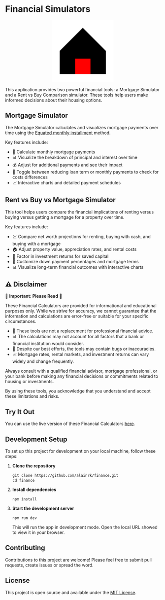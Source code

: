 # Financial Simulators

<p align="center">
  <img src="public/icon.svg" alt="Logo" width="200" height="200">
</p>

This application provides two powerful financial tools: a Mortgage Simulator and a Rent vs Buy Comparison simulator. These tools help users make informed decisions about their housing options.

## Mortgage Simulator

The Mortgage Simulator calculates and visualizes mortgage payments over time using the [Equated monthly installment](https://en.wikipedia.org/wiki/Equated_monthly_installment) method.

Key features include:

- 🧮 Calculate monthly mortgage payments
- 📊 Visualize the breakdown of principal and interest over time
- 💰 Adjust for additional payments and see their impact
- 🔄 Toggle between reducing loan term or monthly payments to check for costs differences
- 📈 Interactive charts and detailed payment schedules

## Rent vs Buy vs Mortgage Simulator

This tool helps users compare the financial implications of renting versus buying versus getting a mortgage for a property over time.

Key features include:

- 💹 Compare net worth projections for renting, buying with cash, and buying with a mortgage
- 🏠 Adjust property value, appreciation rates, and rental costs
- 💼 Factor in investment returns for saved capital
- 🔢 Customize down payment percentages and mortgage terms
- 📊 Visualize long-term financial outcomes with interactive charts

## ⚠️ Disclaimer

🚨 **Important: Please Read** 🚨

These Financial Calculators are provided for informational and educational purposes only. While we strive for accuracy, we cannot guarantee that the information and calculations are error-free or suitable for your specific circumstances.

- 🏦 These tools are not a replacement for professional financial advice.
- 📊 The calculations may not account for all factors that a bank or financial institution would consider.
- 🐛 Despite our best efforts, the tools may contain bugs or inaccuracies.
- 📈 Mortgage rates, rental markets, and investment returns can vary widely and change frequently.

Always consult with a qualified financial advisor, mortgage professional, or your bank before making any financial decisions or commitments related to housing or investments.

By using these tools, you acknowledge that you understand and accept these limitations and risks.

## Try It Out

You can use the live version of these Financial Calculators [here](https://finance.alaindichiappari.dev/).

## Development Setup

To set up this project for development on your local machine, follow these steps:

1. **Clone the repository**

   ```
   git clone https://github.com/alainrk/finance.git
   cd finance
   ```

2. **Install dependencies**

   ```
   npm install
   ```

3. **Start the development server**

   ```
   npm run dev
   ```

   This will run the app in development mode. Open the local URL showed to view it in your browser.

## Contributing

Contributions to this project are welcome! Please feel free to submit pull requests, create issues or spread the word.

## License

This project is open source and available under the [MIT License](LICENSE).
